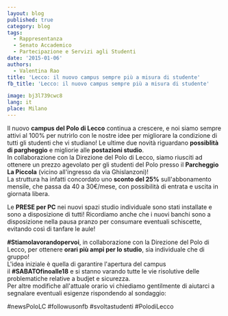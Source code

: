 ```yaml
---
layout: blog
published: true
category: blog
tags:
  - Rappresentanza
  - Senato Accademico
  - Partecipazione e Servizi agli Studenti
date: '2015-01-06'
authors:
  - Valentina Rao
title: 'Lecco: il nuovo campus sempre più a misura di studente'
fb_title: 'Lecco: il nuovo campus sempre più a misura di studente'

image: bj3l739cwc8
lang: it
place: Milano
---
```


Il nuovo **campus del Polo di Lecco** continua a crescere, e noi siamo sempre attivi al 100% per nutrirlo con le nostre idee per migliorare la condizione di tutti gli studenti che vi studiano! Le ultime due novità riguardano **possiblità di pargheggio** e migliorie alle **postazioni studio**.  
In collaborazione con la Direzione del Polo di Lecco, siamo riusciti ad ottenere un prezzo agevolato per gli studenti del Polo presso il **Parcheggio La Piccola** (vicino all'ingresso da via Ghislanzoni)!  
La struttura ha infatti concordato uno **sconto del 25%** sull'abbonamento mensile, che passa da 40 a 30€/mese, con possibilità di entrata e uscita in giornata libera.

Le **PRESE per PC** nei nuovi spazi studio individuale sono stati installate e sono a disposizione di tutti! Ricordiamo anche che i nuovi banchi sono a disposizione nella pausa pranzo per consumare eventuali [‎](https://www.facebook.com/hashtag/schiscette?source=feed_text&story_id=763577770396294)schiscette, evitando così di tanfare le aule!

**#‎Stiamolavorandopervoi**, in collaborazione con la Direzione del Polo di Lecco, per ottenere **orari più ampi per lo studio**, sia individuale che di gruppo!  
L'idea iniziale è quella di garantire l'apertura del campus il **#‎SABATOfinoalle18** e si stanno varando tutte le vie risolutive delle problematiche relative a budjet e sicurezza.  
Per altre modifiche all'attuale orario vi chiediamo gentilmente di aiutarci a segnalare eventuali esigenze rispondendo al sondaggio:

#‎newsPoloLC #‎followusonfb #‎svoltastudenti #‎PolodiLecco
